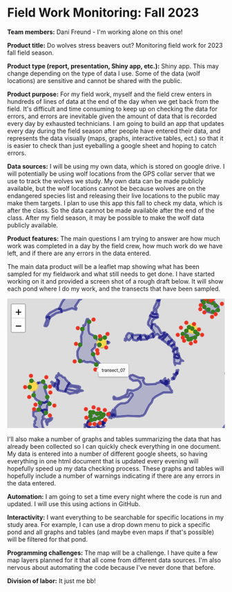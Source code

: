 # Field Work Monitoring: Fall 2023

**Team members:** Dani Freund - I'm working alone on this one!

**Product title:** Do wolves stress beavers out? Monitoring field work for 2023 fall field season.

**Product type (report, presentation, Shiny app, etc.):** Shiny app. This may change depending on the type of data I use. Some of the data (wolf locations) are sensitive and cannot be shared with the public.

**Product purpose:** For my field work, myself and the field crew enters in hundreds of lines of data at the end of the day when we get back from the field. It's difficult and time consuming to keep up on checking the data for errors, and errors are inevitable given the amount of data that is recorded every day by exhausted technicians. I am going to build an app that updates every day during the field season after people have entered their data, and represents the data visually (maps, graphs, interactive tables, ect.) so that it is easier to check than just eyeballing a google sheet and hoping to catch errors.

**Data sources:** I will be using my own data, which is stored on google drive. I will potentially be using wolf locations from the GPS collar server that we use to track the wolves we study. My own data can be made publicly available, but the wolf locations cannot be because wolves are on the endangered species list and releasing their live locations to the public may make them targets. I plan to use this app this fall to check my data, which is after the class. So the data cannot be made available after the end of the class. After my field season, it may be possible to make the wolf data publicly available.

**Product features:** The main questions I am trying to answer are how much work was completed in a day by the field crew, how much work do we have left, and if there are any errors in the data entered.

The main data product will be a leaflet map showing what has been sampled for my fieldwork and what still needs to get done. I have started working on it and provided a screen shot of a rough draft below. It will show each pond where I do my work, and the transects that have been sampled.

![Rough Draft Map](images/Screenshot%202023-03-28%20at%208.45.05%20PM.png)

I'll also make a number of graphs and tables summarizing the data that has already been collected so I can quickly check everything in one document. My data is entered into a number of different google sheets, so having everything in one html document that is updated every evening will hopefully speed up my data checking process. These graphs and tables will hopefully include a number of warnings indicating if there are any errors in the data entered.

**Automation:** I am going to set a time every night where the code is run and updated. I will use this using actions in GitHub.

**Interactivity:** I want everything to be searchable for specific locations in my study area. For example, I can use a drop down menu to pick a specific pond and all graphs and tables (and maybe even maps if that's possible) will be filtered for that pond.

**Programming challenges:** The map will be a challenge. I have quite a few map layers planned for it that all come from different data sources. I'm also nervous about automating the code because I've never done that before.  

**Division of labor:** It just me bb!

